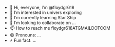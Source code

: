 - 👋 Hi, everyone, I’m @floydgr618
- 👀 I’m interested in univers exploring
- 🌱 I’m currently learning Star Ship
- 💞️ I’m looking to collaborate on ...
- 📫 How to reach me floydgr618ATGMAILDOTCOM
- 😄 Pronouns: ...
- ⚡ Fun fact: ...

<!---
floydgr618/floydgr618 is a ✨ special ✨ repository because its `README.md` (this file) appears on your GitHub profile.
You can click the Preview link to take a look at your changes.
--->
